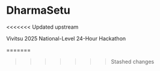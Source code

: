 # DharmaSetu
<<<<<<< Updated upstream

Vivitsu 2025 National-Level 24-Hour Hackathon

=======
>>>>>>> Stashed changes
